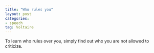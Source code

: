 ```yaml
---
title: "Who rules you"
layout: post
categories:
- speech
tag: Voltaire
---
```


To learn who rules over you, simply find out who you are not allowed to criticize.